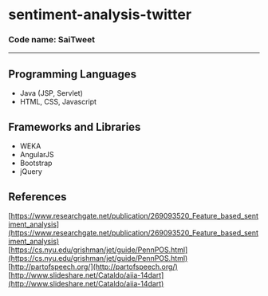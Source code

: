 # sentiment-analysis-twitter

### Code name: SaiTweet

-----

## Programming Languages

<ul>
	<li>Java (JSP, Servlet)</li>
	<li>HTML, CSS, Javascript</li>
</ul>

## Frameworks and Libraries

<ul>
	<li>WEKA</li>
	<li>AngularJS</li>
	<li>Bootstrap</li>
	<li>jQuery</li>
</ul>

## References
[https://www.researchgate.net/publication/269093520_Feature_based_sentiment_analysis](https://www.researchgate.net/publication/269093520_Feature_based_sentiment_analysis)<br />
[https://cs.nyu.edu/grishman/jet/guide/PennPOS.html](https://cs.nyu.edu/grishman/jet/guide/PennPOS.html)<br />
[http://partofspeech.org/](http://partofspeech.org/)<br />
[http://www.slideshare.net/Cataldo/aiia-14dart](http://www.slideshare.net/Cataldo/aiia-14dart)